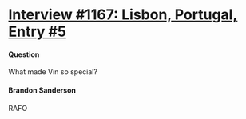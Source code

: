 # [Interview #1167: Lisbon, Portugal, Entry #5](https://www.theoryland.com/intvmain.php?i=1167#5)

#### Question

What made Vin so special?

#### Brandon Sanderson

RAFO

